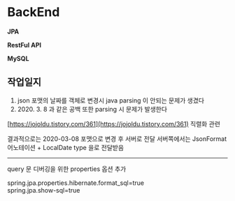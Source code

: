 # BackEnd
**JPA**

**RestFul API**

**MySQL**

## 작업일지

1. json 포맷의 날짜를 객체로 변경시 java parsing 이 안되는 문제가 생겼다
2. 2020\. 3. 8 과 같은 공백 또한 parsing 시 문제가 발생한다 

[https://jojoldu.tistory.com/361](https://jojoldu.tistory.com/361) 직렬화 관련 

결과적으로는 2020-03-08 포맷으로 변경 후 서버로 전달
서버쪽에서는 JsonFormat 어노테이션 + LocalDate type 을로 전달받음

------
query 문 디버깅을 위한 properties 옵션 추가

spring.jpa.properties.hibernate.format_sql=true  
spring.jpa.show-sql=true



<!--stackedit_data:
eyJoaXN0b3J5IjpbMzM0NDkxODQyLC0xNzM1MDg3OTIwLC02Nj
IyNTI2OTMsLTIxMDg3MDU3NDUsLTIwODg3NDY2MTJdfQ==
-->